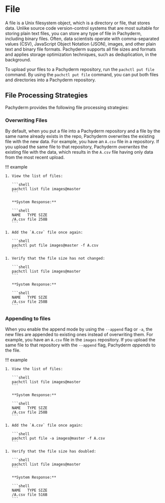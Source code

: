 # File

A file is a Unix filesystem object, which is a directory or
file, that stores data. Unlike source code
version-control systems that are most suitable for storing plain text
files, you can store any type of file in Pachyderm, including
binary files. Often, data scientists operate with
comma-separated values (CSV), JavaScript Object Notation (JSON),
images, and other plain text and binary file
formats. Pachyderm supports all file sizes and formats and applies
storage optimization techniques, such as deduplication, in the
background.

To upload your files to a Pachyderm repository, run the
`pachctl put file` command. By using the `pachctl put file`
command, you can put both files and directories into a Pachyderm repository.

## File Processing Strategies

Pachyderm provides the following file processing strategies:

### **Overwriting Files**
By default, when you put a file into a Pachyderm repository and a
file by the same name already exists in the repo, Pachyderm overwrites
the existing file with the new data.
For example, you have an `A.csv` file in a repository. If you upload the
same file to that repository, Pachyderm *overwrites* the existing
file with the data, which results in the `A.csv` file having only data
from the most recent upload.

!!! example

    1. View the list of files:

       ```shell
       pachctl list file images@master
       ```

       **System Response:**

       ```shell
       NAME   TYPE SIZE
       /A.csv file 258B
       ```

    1. Add the `A.csv` file once again:

       ```shell
       pachctl put file images@master -f A.csv
       ```

    1. Verify that the file size has not changed:

       ```shell
       pachctl list file images@master
       ```

       **System Response:**

       ```shell
       NAME   TYPE SIZE
       /A.csv file 258B
       ```

### **Appending to files**
When you enable the append mode by using the `--append`
flag or `-a`, the new files are appended to existing ones instead of overwriting them.
For example, you have an `A.csv` file in the `images` repository.
If you upload the same file to that repository with the
`--append` flag, Pachyderm *appends* to the file.

!!! example

    1. View the list of files:

       ```shell
       pachctl list file images@master
       ```

       **System Response:**

       ```shell
       NAME   TYPE SIZE
       /A.csv file 258B
       ```

    1. Add the `A.csv` file once again:

       ```shell
       pachctl put file -a images@master -f A.csv
       ```

    1. Verify that the file size has doubled:

       ```shell
       pachctl list file images@master
       ```

       **System Response:**

       ```shell
       NAME   TYPE SIZE
       /A.csv file 516B
       ```
